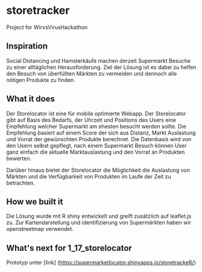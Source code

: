# storetracker
Project for WirvsVirusHackathon


## Inspiration
Social Distancing und Hamsterkäufe machen derzeit Supermarkt Besuche zu einer alltäglichen Herausforderung.
Ziel der Lösung ist es dabei zu helfen den Besuch von überfüllten Märkten zu vermeiden und dennoch alle nötigen Produkte zu finden.

## What it does
Der Storelocator ist eine für mobile optimierte Webapp. Der Storelocator gibt auf Basis des Bedarfs, der Uhrzeit und Positions des Users eine Empfehlung welcher Supermarkt am ehesten besucht werden sollte.
Die Empfehlung basiert auf einem Score der sich aus Distanz, Markt Auslastung und Vorrat der gewünschten Produkte berechnet.
Die Datenbasis wird von den Usern selbst gepflegt, nach einem Supermarkt Besuch können User ganz einfach die aktuelle Marktauslastung und den Vorrat an Produkten bewerten.

Darüber hinaus bietet der Storelocator die Möglichkeit die Auslastung von Märkten und die Verfügbarkeit von Produkten im Laufe der Zeit zu betrachten.

## How we built it
Die Lösung wurde mit R shiny entwickelt und greift zusätzlich auf leaflet.js zu. Zur Kartendarstellung und identifizierung von Supermärkten haben wir openstreetmap verwendet. 

## What's next for 1_17_storelocator
Prototyp unter [link] (https://supermarketlocator.shinyapps.io/storetrackeR/)